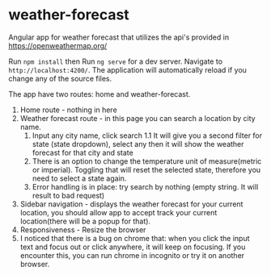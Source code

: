 # weather-forecast

Angular app for weather forecast that utilizes the api's provided in https://openweathermap.org/

Run `npm install`
then
Run `ng serve` for a dev server. Navigate to `http://localhost:4200/`. The application will automatically reload if you change any of the source files.

The app have two routes: home and weather-forecast.
1. Home route - nothing in here
2. Weather forecast route - in this page you can search a location by city name.
	1. Input any city name, click search
		1.1 It will give you a second filter for state (state dropdown), select any then it will show the weather forecast for that city and state
	2. There is an option to change the temperature unit of measure(metric or imperial). Toggling that will reset the selected state, therefore you need to select a state again.
	3. Error handling is in place: try search by nothing (empty string. It will result to bad request) 
3. Sidebar navigation - displays the weather forecast for your current location, you should allow app to accept track your current location(there will be a popup for that).
4. Responsiveness - Resize the browser
5. I noticed that there is a bug on chrome that: when you click the input text and focus out or click anywhere, it will keep on focusing. If you encounter this, you can run chrome in incognito or try it on another browser.
